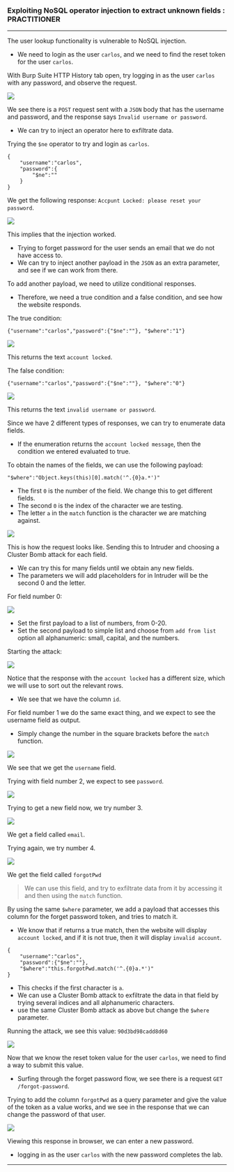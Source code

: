 ### Exploiting NoSQL operator injection to extract unknown fields : PRACTITIONER

---

The user lookup functionality is vulnerable to NoSQL injection.
- We need to login as the user `carlos`, and we need to find the reset token for the user `carlos`.

With Burp Suite HTTP History tab open, try logging in as the user `carlos` with any password, and observe the request.

![](./screenshots/4-1.png)

We see there is a `POST` request sent with a `JSON` body that has the username and password, and the response says `Invalid username or password`.
- We can try to inject an operator here to exfiltrate data.

Trying the `$ne` operator to try and login as `carlos`.
```
{
	"username":"carlos",
	"password":{
		"$ne":""
	}
}
```

We get the following response: `Accpunt Locked: please reset your password`.

![](./screenshots/4-2.png)

This implies that the injection worked.
- Trying to forget password for the user sends an email that we do not have access to.
- We can try to inject another payload in the `JSON` as an extra parameter, and see if we can work from there.

To add another payload, we need to utilize conditional responses.
- Therefore, we need a true condition and a false condition, and see how the website responds.

The true condition:
```
{"username":"carlos","password":{"$ne":""}, "$where":"1"}
```

![](./screenshots/4-4.png)

This returns the text `account locked`.

The false condition:
```
{"username":"carlos","password":{"$ne":""}, "$where":"0"}
```

![](./screenshots/4-3.png)

This returns the text `invalid username or password`.

Since we have 2 different types of responses, we can try to enumerate data fields.
- If the enumeration returns the `account locked message`, then the condition we entered evaluated to true.

To obtain the names of the fields, we can use the following payload:
```
"$where":"Object.keys(this)[0].match('^.{0}a.*')"
```
- The first `0` is the number of the field. We change this to get different fields.
- The second `0` is the index of the character we are testing.
- The letter `a` in the `match` function is the character we are matching against.

![](./screenshots/4-5.png)

This is how the request looks like. Sending this to Intruder and choosing a Cluster Bomb attack for each field.
- We can try this for many fields until we obtain any new fields.
- The parameters we will add placeholders for in Intruder will be the second 0 and the letter.

For field number 0:

![](./screenshots/4-6.png)

- Set the first payload to a list of numbers, from 0-20.
- Set the second payload to simple list and choose from `add from list` option all alphanumeric: small, capital, and the numbers.

Starting the attack:

![](./screenshots/4-7.png)

Notice that the response with the `account locked` has a different size, which we will use to sort out the relevant rows.
- We see that we have the column `id`.

For field number 1 we do the same exact thing, and we expect to see the username field as output.
- Simply change the number in the square brackets before the `match` function.

![](./screenshots/4-8.png)

We see that we get the `username` field.

Trying with field number 2, we expect to see `password`.

![](./screenshots/4-9.png)

Trying to get a new field now, we try number 3.

![](./screenshots/4-10.png)

We get a field called `email`.

Trying again, we try number 4.

![](./screenshots/4-11.png)

We get the field called `forgotPwd`

> We can use this field, and try to exfiltrate data from it by accessing it and then using the `match` function.

By using the same `$where` parameter, we add a payload that accesses this column for the forget password token, and tries to match it.
- We know that if returns a true match, then the website will display `account locked`, and if it is not true, then it will display `invalid account`.
```
{
	"username":"carlos",
	"password":{"$ne":""},
	"$where":"this.forgotPwd.match('^.{0}a.*')"
}
```
- This checks if the first character is `a`.
- We can use a Cluster Bomb attack to exfiltrate the data in that field by trying several indices and all alphanumeric characters.
- use the same Cluster Bomb attack as above but change the `$where` parameter.

Running the attack, we see this value: `90d3bd98cadd8d60`

![](./screenshots/4-12.png)

Now that we know the reset token value for the user `carlos`, we need to find a way to submit this value.
- Surfing through the forget password flow, we see there is a request `GET /forgot-password`.

Trying to add the column `forgotPwd` as a query parameter and give the value of the token as a value works, and we see in the response that we can change the password of that user.

![](./screenshots/4-13.png)

Viewing this response in browser, we can enter a new password.
- logging in as the user `carlos` with the new password completes the lab.

---
